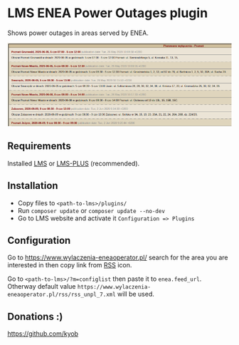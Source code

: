 # LMS ENEA Power Outages plugin

Shows power outages in areas served by ENEA.

![](enea-power-outages.png?raw=true)

## Requirements

Installed [LMS](https://lms.org.pl/) or [LMS-PLUS](https://lms-plus.org) (recommended).

## Installation

* Copy files to `<path-to-lms>/plugins/`
* Run `composer update` or `composer update --no-dev`
* Go to LMS website and activate it `Configuration => Plugins`

## Configuration

Go to https://www.wylaczenia-eneaoperator.pl/ search for the area you are interested in then copy link from [RSS](https://en.wikipedia.org/wiki/RSS) icon.

Go to `<path-to-lms>/?m=configlist` then paste it to `enea.feed_url`. Otherway default value `https://www.wylaczenia-eneaoperator.pl/rss/rss_unpl_7.xml` will be used.

## Donations :)
https://github.com/kyob
